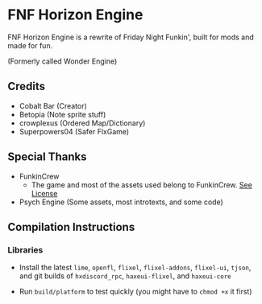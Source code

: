 # FNF Horizon Engine

FNF Horizon Engine is a rewrite of Friday Night Funkin', built for mods and made for fun.

(Formerly called Wonder Engine)

## Credits

- Cobalt Bar (Creator)
- Betopia (Note sprite stuff)
- crowplexus (Ordered Map/Dictionary)
- Superpowers04 (Safer FlxGame)

## Special Thanks

- FunkinCrew
  - The game and most of the assets used belong to FunkinCrew. [See License](https://github.com/FunkinCrew/funkin.assets/blob/main/LICENSE.md)
- Psych Engine (Some assets, most introtexts, and some code)

## Compilation Instructions

### Libraries

- Install the latest `lime`, `openfl`, `flixel`, `flixel-addons`, `flixel-ui`, `tjson`, and git builds of `hxdiscord_rpc`, `haxeui-flixel`,  and `haxeui-core`

- Run `build/platform` to test quickly (you might have to `chmod +x` it first)

